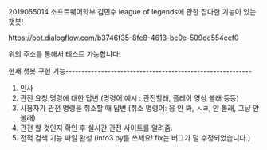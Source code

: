 2019055014 소프트웨어학부 김민수
league of legends에 관한 잡다한 기능이 있는 챗봇!

https://bot.dialogflow.com/b3746f35-8fe8-4613-be0e-509de554ccf0

위의 주소를 통해서 테스트 가능합니다!

현재 챗봇 구현 기능----------------------------------------------------------
1. 인사
2. 관전 요청 명령에 대한 답변 (명령어 예시 : 관전할래, 플레이 영상 볼래 등등)
3. 사용자가 관전 명령을 취소할 때 답변 (취소 명령어: 응 안 봐, ㅅㄹ, 안 볼래, 그냥 안 볼래)
4. 관전 할 것인지 확인 후 실시간 관전 사이트를 알려줌.
5. 전적 검색 기능 파일 완성 (info3.py를 쓰세요! fix는 버그가 덜 수정되었습니다.)
